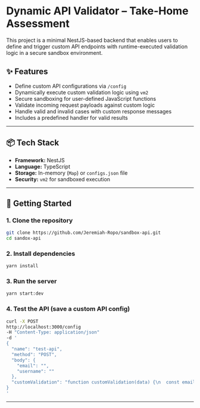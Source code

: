 # Dynamic API Validator – Take-Home Assessment

This project is a minimal NestJS-based backend that enables users to define and trigger custom API endpoints with runtime-executed validation logic in a secure sandbox environment.

## ✨ Features

- Define custom API configurations via `/config`
- Dynamically execute custom validation logic using `vm2`
- Secure sandboxing for user-defined JavaScript functions
- Validate incoming request payloads against custom logic
- Handle valid and invalid cases with custom response messages
- Includes a predefined handler for valid results

---

## 📦 Tech Stack

- **Framework:** NestJS
- **Language:** TypeScript
- **Storage:** In-memory (`Map`) or `configs.json` file
- **Security:** `vm2` for sandboxed execution

---

## 🚀 Getting Started

### 1. Clone the repository

```bash
git clone https://github.com/Jeremiah-Ropo/sandbox-api.git
cd sandox-api

```

### 2. Install dependencies

```bash
yarn install

```
### 3. Run the server

```bash
yarn start:dev

```

### 4. Test the API (save a custom API config)

```bash
curl -X POST
http://localhost:3000/config
-H "Content-Type: application/json"
-d '
{
  "name": "test-api",
  "method": "POST",
  "body": {
    "email": "",
    "username": ""
  },
  "customValidation": "function customValidation(data) {\n  const email = data.body.email;\n  if (!email) {\n    return { isValid: false, message: 'Email is required.' };\n  }\n  const emailRegex = /^[^\\s@]+@[^\\s@]+\\.[^\\s@]+$/;\n  if (!emailRegex.test(email)) {\n    return { isValid: false, message: 'Email is invalid.' };\n  }\n  return { isValid: true, message: 'Email is valid.' };\n}"
}
'

```

---



